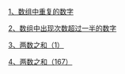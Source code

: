 
 <a href="./docs/数组中重复的数字.md">1、数组中重复的数字</a>

 <a href="./docs/数组中出现次数超过一半的数字.md">2、数组中出现次数超过一半的数字</a>

<a href="./docs/两数之和.md">3、两数之和（1）</a>

<a href="./docs/两数之和2.md">4、两数之和（167）</a>


